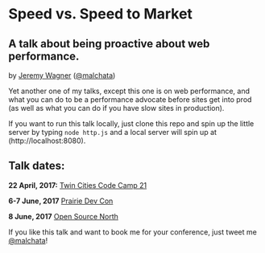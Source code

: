 # Speed vs. Speed to Market
## A talk about being proactive about web performance.
by [Jeremy Wagner](https://jeremywagner.me) ([@malchata](https://twitter.com/malchata))

Yet another one of my talks, except this one is on web performance, and what you can do to be a performance advocate before sites get into prod (as well as what you can do if you have slow sites in production).

If you want to run this talk locally, just clone this repo and spin up the little server by typing `node http.js` and a local server will spin up at (http://localhost:8080).

## Talk dates:
**22 April, 2017:** [Twin Cities Code Camp 21](https://twincitiescodecamp.com/#/Events/21/talks)

**6-7 June, 2017** [Prairie Dev Con](http://prairiedevcon.com/Sessions)

**8 June, 2017** [Open Source North](http://opensourcenorth.com/)

If you like this talk and want to book me for your conference, just tweet me [@malchata](https://twitter.com/malchata)!

